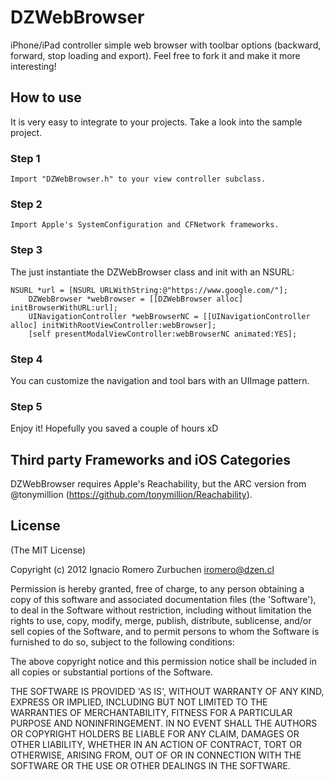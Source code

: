 # DZWebBrowser

iPhone/iPad controller simple web browser with toolbar options (backward, forward, stop loading and export).
Feel free to fork it and make it more interesting!

## How to use
It is very easy to integrate to your projects.
Take a look into the sample project.

### Step 1
```
Import "DZWebBrowser.h" to your view controller subclass.
```

### Step 2
```
Import Apple's SystemConfiguration and CFNetwork frameworks.
```

### Step 3
The just instantiate the DZWebBrowser class and init with an NSURL:
```
NSURL *url = [NSURL URLWithString:@"https://www.google.com/"];
    DZWebBrowser *webBrowser = [[DZWebBrowser alloc] initBrowserWithURL:url];
    UINavigationController *webBrowserNC = [[UINavigationController alloc] initWithRootViewController:webBrowser];
    [self presentModalViewController:webBrowserNC animated:YES];
```

### Step 4
You can customize the navigation and tool bars with an UIImage pattern.

### Step 5
Enjoy it! Hopefully you saved a couple of hours xD

## Third party Frameworks and iOS Categories

DZWebBrowser requires Apple's Reachability, but the ARC version from @tonymillion (https://github.com/tonymillion/Reachability).

## License
(The MIT License)

Copyright (c) 2012 Ignacio Romero Zurbuchen <iromero@dzen.cl>

Permission is hereby granted, free of charge, to any person obtaining a copy of this software and associated documentation files (the 'Software'), to deal in the Software without restriction, including without limitation the rights to use, copy, modify, merge, publish, distribute, sublicense, and/or sell copies of the Software, and to permit persons to whom the Software is furnished to do so, subject to the following conditions:

The above copyright notice and this permission notice shall be included in all copies or substantial portions of the Software.

THE SOFTWARE IS PROVIDED 'AS IS', WITHOUT WARRANTY OF ANY KIND, EXPRESS OR IMPLIED, INCLUDING BUT NOT LIMITED TO THE WARRANTIES OF MERCHANTABILITY, FITNESS FOR A PARTICULAR PURPOSE AND NONINFRINGEMENT. IN NO EVENT SHALL THE AUTHORS OR COPYRIGHT HOLDERS BE LIABLE FOR ANY CLAIM, DAMAGES OR OTHER LIABILITY, WHETHER IN AN ACTION OF CONTRACT, TORT OR OTHERWISE, ARISING FROM, OUT OF OR IN CONNECTION WITH THE SOFTWARE OR THE USE OR OTHER DEALINGS IN THE SOFTWARE.